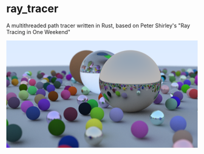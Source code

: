 # ray_tracer
A multithreaded path tracer written in Rust, based on Peter Shirley's "Ray Tracing in One Weekend"

![Final render](https://raw.githubusercontent.com/jadenPete/ray_tracer/master/Final.png)
